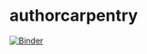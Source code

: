 # authorcarpentry

[![Binder](https://mybinder.org/badge_logo.svg)](https://mybinder.org/v2/gh/aprilcs/authorcarpentry/master?urlpath=rstudio)
